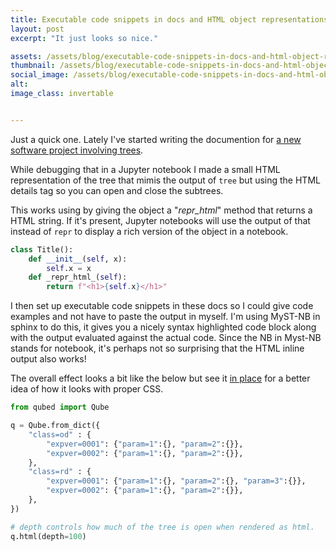 ```yaml
---
title: Executable code snippets in docs and HTML object representations
layout: post
excerpt: "It just looks so nice."

assets: /assets/blog/executable-code-snippets-in-docs-and-html-object-representations
thumbnail: /assets/blog/executable-code-snippets-in-docs-and-html-object-representations/thumbnail.png
social_image: /assets/blog/executable-code-snippets-in-docs-and-html-object-representations/thumbnail.png
alt:
image_class: invertable


---
```


Just a quick one. Lately I've started writing the documention for [a new software project involving trees](https://qubed.readthedocs.io). 

While debugging that in a Jupyter notebook I made a small HTML representation of the tree that mimis the output of `tree` but using the HTML details tag so you can open and close the subtrees.

This works using by giving the object a "_repr_html_" method that returns a HTML string. If it's present, Jupyter notebooks will use the output of that instead of `repr` to display a rich version of the object in a notebook.

```python
class Title():
    def __init__(self, x):
        self.x = x
    def _repr_html_(self):
        return f"<h1>{self.x}</h1>"
```

I then set up executable code snippets in these docs so I could give code examples and not have to paste the output in myself. I'm using MyST-NB in sphinx to do this, it gives you a nicely syntax highlighted code block along with the output evaluated against the actual code.  Since the NB in Myst-NB stands for notebook, it's perhaps not so surprising that the HTML inline output also works!

The overall effect looks a bit like the below but see it [in place](https://qubed.readthedocs.io) for a better idea of how it looks with proper CSS.

```python
from qubed import Qube

q = Qube.from_dict({
    "class=od" : {
        "expver=0001": {"param=1":{}, "param=2":{}},
        "expver=0002": {"param=1":{}, "param=2":{}},
    },
    "class=rd" : {
        "expver=0001": {"param=1":{}, "param=2":{}, "param=3":{}},
        "expver=0002": {"param=1":{}, "param=2":{}},
    },
})

# depth controls how much of the tree is open when rendered as html.
q.html(depth=100)
```
<div class="output text_html">
        <style>
        pre#qubed-tree-555631 {
            font-family: monospace;
            white-space: pre;
            font-family: SFMono-Regular,Menlo,Monaco,Consolas,Liberation Mono,Courier New,Courier,monospace;
            font-size: 12px;
            line-height: 1.4;
            
            details {
                margin-left: 0;
            }

            summary {
                list-style: none;
                cursor: pointer;
                text-overflow: ellipsis;
                overflow: hidden;
                text-wrap: nowrap;
                display: block;
            }

            summary:hover,span.leaf:hover {
                background-color: #f0f0f0;
            }

            details > summary::after {
                content: ' ▲';
            }

            details:not([open]) > summary::after {
                content: " ▼";
            }

            .leaf {
                text-overflow: ellipsis;
                overflow: hidden;
                text-wrap: nowrap;
                display: block;
            }

            summary::-webkit-details-marker {
              display: none; 
              content: "";
            }

        }
        </style>
        <pre class="qubed-tree" id="qubed-tree-555631"><details open=""><summary>root</summary><details open=""><summary>├── class=od</summary><details open=""><summary>│   ├── expver=0001</summary><span class="leaf">│   │   ├── param=1</span><span class="leaf">│   │   └── param=2</span></details><details open=""><summary>│   └── expver=0002</summary><span class="leaf">│       ├── param=1</span><span class="leaf">│       └── param=2</span></details></details><details open=""><summary>└── class=rd</summary><details open=""><summary>    ├── expver=0001</summary><span class="leaf">    │   ├── param=1</span><span class="leaf">    │   ├── param=2</span><span class="leaf">    │   └── param=3</span></details><details open=""><summary>    └── expver=0002</summary><span class="leaf">        ├── param=1</span><span class="leaf">        └── param=2</span></details></details></details></pre></div></div>
</div>